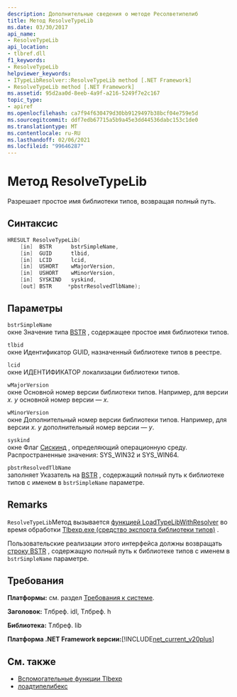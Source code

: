 ```yaml
---
description: Дополнительные сведения о методе Ресолветипелиб
title: Метод ResolveTypeLib
ms.date: 03/30/2017
api_name:
- ResolveTypeLib
api_location:
- tlbref.dll
f1_keywords:
- ResolveTypeLib
helpviewer_keywords:
- ITypeLibResolver::ResolveTypeLib method [.NET Framework]
- ResolveTypeLib method [.NET Framework]
ms.assetid: 95d2aa0d-8eeb-4a9f-a216-5249f7e2c167
topic_type:
- apiref
ms.openlocfilehash: ca7f94f630479d30bb9129497b38bcf04e759e5d
ms.sourcegitcommit: ddf7edb67715a5b9a45e3dd44536dabc153c1de0
ms.translationtype: MT
ms.contentlocale: ru-RU
ms.lasthandoff: 02/06/2021
ms.locfileid: "99646287"
---
```

# <a name="resolvetypelib-method"></a>Метод ResolveTypeLib

Разрешает простое имя библиотеки типов, возвращая полный путь.  
  
## <a name="syntax"></a>Синтаксис  
  
```cpp  
HRESULT ResolveTypeLib(  
    [in]  BSTR      bstrSimpleName,  
    [in]  GUID      tlbid,  
    [in]  LCID      lcid,  
    [in]  USHORT    wMajorVersion,  
    [in]  USHORT    wMinorVersion,  
    [in]  SYSKIND   syskind,  
    [out] BSTR     *pbstrResolvedTlbName);  
```  
  
## <a name="parameters"></a>Параметры  

 `bstrSimpleName`  
 окне Значение типа [BSTR](/previous-versions/windows/desktop/automat/bstr) , содержащее простое имя библиотеки типов.  
  
 `tlbid`  
 окне Идентификатор GUID, назначенный библиотеке типов в реестре.  
  
 `lcid`  
 окне ИДЕНТИФИКАТОР локализации библиотеки типов.  
  
 `wMajorVersion`  
 окне Основной номер версии библиотеки типов. Например, для версии *x. y* основной номер версии — *x*.  
  
 `wMinorVersion`  
 окне Дополнительный номер версии библиотеки типов. Например, для версии *x. y* дополнительный номер версии — *y*.  
  
 `syskind`  
 окне Флаг [Сискинд](/windows/win32/api/oaidl/ne-oaidl-syskind) , определяющий операционную среду. Распространенные значения: SYS_WIN32 и SYS_WIN64.  
  
 `pbstrResolvedTlbName`  
 заполняет Указатель на [BSTR](/previous-versions/windows/desktop/automat/bstr) , содержащий полный путь к библиотеке типов с именем в `bstrSimpleName` параметре.  
  
## <a name="remarks"></a>Remarks  

 `ResolveTypeLib`Метод вызывается [функцией LoadTypeLibWithResolver](loadtypelibwithresolver-function.md) во время обработки [Tlbexp.exe (средство экспорта библиотеки типов)](../../tools/tlbexp-exe-type-library-exporter.md) .  
  
 Пользовательские реализации этого интерфейса должны возвращать [строку BSTR](/previous-versions/windows/desktop/automat/bstr) , содержащую полный путь к библиотеке типов с именем в `bstrSimpleName` параметре.  
  
## <a name="requirements"></a>Требования  

 **Платформы:** см. раздел [Требования к системе](../../get-started/system-requirements.md).  
  
 **Заголовок:** Тлбреф. idl, Тлбреф. h  
  
 **Библиотека:** Тлбреф. lib  
  
 **Платформа .NET Framework версии:**[!INCLUDE[net_current_v20plus](../../../../includes/net-current-v20plus-md.md)]  
  
## <a name="see-also"></a>См. также

- [Вспомогательные функции Tlbexp](index.md)
- [лоадтипелибекс](/previous-versions/windows/desktop/api/oleauto/nf-oleauto-loadtypelibex)
